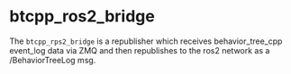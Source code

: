 # btcpp_ros2_bridge

The `btcpp_rps2_bridge` is a republisher which receives behavior_tree_cpp event_log data via ZMQ and then republishes to the ros2 network as a /BehaviorTreeLog msg.